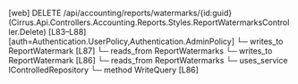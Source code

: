 [web] DELETE /api/accounting/reports/watermarks/{id:guid}  (Cirrus.Api.Controllers.Accounting.Reports.Styles.ReportWatermarksController.Delete)  [L83–L88] [auth=Authentication.UserPolicy,Authentication.AdminPolicy]
  └─ writes_to ReportWatermark [L87]
    └─ reads_from ReportWatermarks
  └─ writes_to ReportWatermark [L86]
    └─ reads_from ReportWatermarks
  └─ uses_service IControlledRepository<ReportWatermark>
    └─ method WriteQuery [L86]

